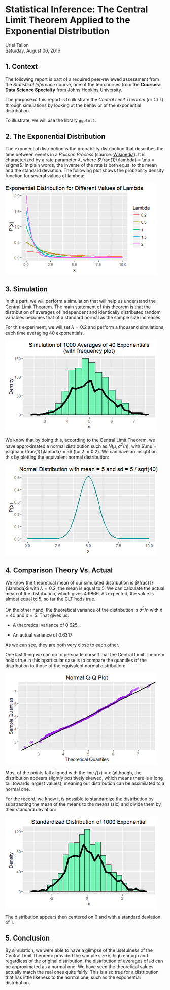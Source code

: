 # Statistical Inference: The Central Limit Theorem Applied to the Exponential Distribution
Uriel Tallon  
Saturday, August 06, 2016  

## 1. Context

The following report is part of a required peer-reviewed assessment from the _Statistical Inference_ course, one of the ten courses from the __Coursera Data Science Specialty__ from Johns Hopkins University.

The purpose of this report is to illustrate the _Central Limit Theorem_ (or CLT) through simulations by looking at the behavior of the exponential distribution.

To illustrate, we will use the library `ggplot2`.



## 2. The Exponential Distribution

The exponential distribution is the probability distribution that describes the time between events in a _Poisson Process_ (source: [Wikipedia](https://en.wikipedia.org/wiki/Exponential_distribution)). It is characterized by a rate parameter $\lambda$, where $\frac{1}{\lambda} = \mu = \sigma$. In plain words, the inverse of the rate is both equal to the mean and the standard deviation. The following plot shows the probability density function for several values of lambda:

![](CentralLimitTheorem_files/figure-html/plotprob-1.png)<!-- -->

## 3. Simulation

In this part, we will perform a simulation that will help us understand the Central Limit Theorem. The main statement of this theorem is that the distribution of averages of independent and identically distributed random variables becomes that of a standard normal as the sample size increases.

For this experiment, we will set $\lambda = 0.2$ and perform a thousand simulations, each time averaging 40 exponentials.

![](CentralLimitTheorem_files/figure-html/simuexp-1.png)<!-- -->

We know that by doing this, according to the Central Limit Theorem, we have approximated a normal distribution such as $N(\mu, \sigma^2 / n)$, with $\mu = \sigma = \frac{1}{\lambda} = 5$ (for $\lambda = 0.2$). We can have an insight on this by plotting the equivalent normal distribution:

![](CentralLimitTheorem_files/figure-html/plotnorm-1.png)<!-- -->

## 4. Comparison Theory Vs. Actual

We know the theoretical mean of our simulated distribution is $\frac{1}{\lambda}$ with $\lambda = 0.2$, the mean is equal to 5. We can calculate the actual mean of the distribution, which gives 4.9866. As expected, the value is almost equal to 5, so far the CLT hods true.

On the other hand, the theoretical variance of the distribution is $\sigma^2 / n$ with $n = 40$ and $\sigma = 5$. That gives us:

* A theoretical variance of 0.625.

* An actual variance of 0.6317

As we can see, they are both very close to each other.

One last thing we can do to persuade ourself that the Central Limit Theorem holds true in this pparticular case is to compare the quantiles of the distribution to those of the equivalent normal distribution:

![](CentralLimitTheorem_files/figure-html/quant-1.png)<!-- -->

Most of the points fall aligned with the line $f(x) = x$ (although, the distribution appears slightly positively skewed, which means there is a long tail towards largest values), meaning our distribution can be assimilated to a normal one.

For the record, we know it is possible to standardize the distribution by substracting the mean of the means to the means (sic) and divide them by their standard deviation:

![](CentralLimitTheorem_files/figure-html/standard-1.png)<!-- -->

The distribution appears then centered on 0 and with a standard deviation of 1.

## 5. Conclusion

By simulation, we were able to have a glimpse of the usefulness of the Central Limit Theorem: provided the sample size is high enough and regardless of the original distribution, the distribution of averages of _iid_ can be approximated as a normal one. We have seen the theoretical values actually match the real ones quite fairly. This is also true for a distribution that has little likeness to the normal one, such as the exponential distribution.
